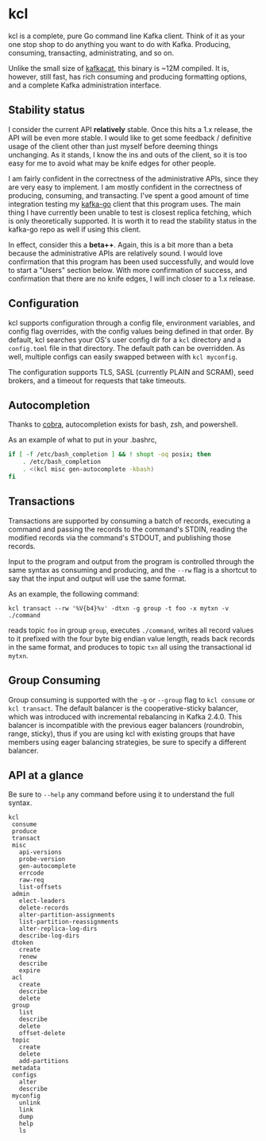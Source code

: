 kcl
===

kcl is a complete, pure Go command line Kafka client. Think of it as your
one stop shop to do anything you want to do with Kafka. Producing, consuming,
transacting, administrating, and so on.

Unlike the small size of [kafkacat][1], this binary is ~12M compiled.
It is, however, still fast, has rich consuming and producing formatting
options, and a complete Kafka administration interface.

[1]: https://github.com/edenhill/kafkacat

## Stability status

I consider the current API **relatively** stable. Once this hits a 1.x release,
the API will be even more stable. I would like to get some feedback / definitive
usage of the client other than just myself before deeming things unchanging.
As it stands, I know the ins and outs of the client, so it is too easy for me
to avoid what may be knife edges for other people.

I am fairly confident in the correctness of the administrative APIs, since they
are very easy to implement. I am mostly confident in the correctness of
producing, consuming, and transacting. I've spent a good amount of time
integration testing my [kafka-go][2] client that this program uses. The main
thing I have currently been unable to test is closest replica fetching, which
is only theoretically supported. It is worth it to read the stability status in
the kafka-go repo as well if using this client.

[2]: https://github.com/twmb/kafka-go/

In effect, consider this a **beta++**. Again, this is a bit more than a beta
because the administrative APIs are relatively sound. I would love confirmation
that this program has been used successfully, and would love to start a "Users"
section below. With more confirmation of success, and confirmation that there
are no knife edges, I will inch closer to a 1.x release.

## Configuration

kcl supports configuration through a config file, environment variables, and
config flag overrides, with the config values being defined in that order.
By default, kcl searches your OS's user config dir for a `kcl` directory and
a `config.toml` file in that directory. The default path can be overridden.
As well, multiple configs can easily swapped between with `kcl myconfig`.

The configuration supports TLS, SASL (currently PLAIN and SCRAM), seed brokers,
and a timeout for requests that take timeouts.

## Autocompletion

Thanks to [cobra][2], autocompletion exists for bash, zsh, and powershell.

[3]: https://github.com/spf13/cobra

As an example of what to put in your .bashrc,

```bash
if [ -f /etc/bash_completion ] && ! shopt -oq posix; then
    . /etc/bash_completion
    . <(kcl misc gen-autocomplete -kbash)
fi
```

## Transactions

Transactions are supported by consuming a batch of records, executing a command
and passing the records to the command's STDIN, reading the modified records
via the command's STDOUT, and publishing those records.

Input to the program and output from the program is controlled through the same
syntax as consuming and producing, and the `--rw` flag is a shortcut to say that
the input and output will use the same format.

As an example, the following command:

```
kcl transact --rw '%V{b4}%v' -dtxn -g group -t foo -x mytxn -v ./command
```

reads topic `foo` in group `group`, executes `./command`, writes all record
values to it prefixed with the four byte big endian value length, reads
back records in the same format, and produces to topic `txn` all using the
transactional id `mytxn`.

## Group Consuming

Group consuming is supported with the `-g` or `--group` flag to `kcl consume`
or `kcl transact`. The default balancer is the cooperative-sticky balancer,
which was introduced with incremental rebalancing in Kafka 2.4.0. This balancer
is incompatible with the previous eager balancers (roundrobin, range, sticky),
thus if you are using kcl with existing groups that have members using eager
balancing strategies, be sure to specify a different balancer.

## API at a glance

Be sure to `--help` any command before using it to understand the full syntax.

```
kcl
 consume
 produce
 transact
 misc
   api-versions
   probe-version
   gen-autocomplete
   errcode
   raw-req
   list-offsets
 admin
   elect-leaders
   delete-records
   alter-partition-assignments
   list-partition-reassignments
   alter-replica-log-dirs
   describe-log-dirs
 dtoken
   create
   renew
   describe
   expire
 acl
   create
   describe
   delete
 group
   list
   describe
   delete
   offset-delete
 topic
   create
   delete
   add-partitions
 metadata
 configs
   alter
   describe
 myconfig
   unlink
   link
   dump
   help
   ls
```
